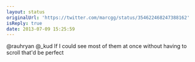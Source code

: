 ```yaml
---
layout: status
originalUrl: 'https://twitter.com/marcgg/status/354622468247388162'
isReply: true
date: 2013-07-09 15:25:59
---
```


@rauhryan @_kud If I could see most of them at once without having to scroll that'd be perfect
